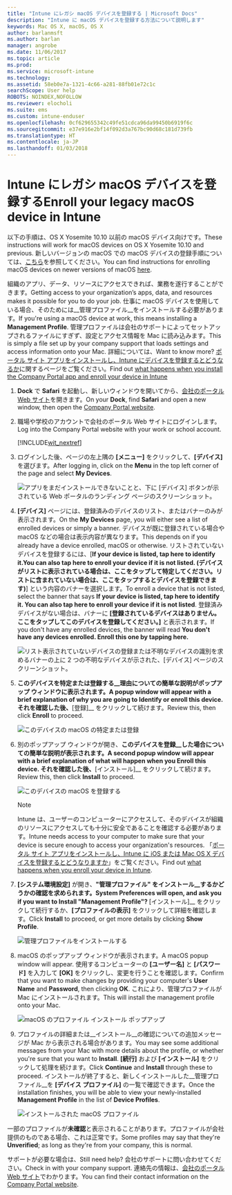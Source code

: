 ```yaml
---
title: "Intune にレガシ macOS デバイスを登録する | Microsoft Docs"
description: "Intune に macOS デバイスを登録する方法について説明します"
keywords: Mac OS X, macOS, OS X
author: barlanmsft
ms.author: barlan
manager: angrobe
ms.date: 11/06/2017
ms.topic: article
ms.prod: 
ms.service: microsoft-intune
ms.technology: 
ms.assetid: 58eb0e7a-1321-4c66-a281-88fb01e72c1c
searchScope: User help
ROBOTS: NOINDEX,NOFOLLOW
ms.reviewer: elocholi
ms.suite: ems
ms.custom: intune-enduser
ms.openlocfilehash: 0cf629655342c49fe51cdca96da99450b6919f6c
ms.sourcegitcommit: e37e916e2bf14f092d3a767bc90d68c181d739fb
ms.translationtype: HT
ms.contentlocale: ja-JP
ms.lasthandoff: 01/03/2018
---
```

# <a name="enroll-your-legacy-macos-device-in-intune"></a><span data-ttu-id="a5fcc-104">Intune にレガシ macOS デバイスを登録する</span><span class="sxs-lookup"><span data-stu-id="a5fcc-104">Enroll your legacy macOS device in Intune</span></span>

<span data-ttu-id="a5fcc-105">以下の手順は、OS X Yosemite 10.10 以前の macOS デバイス向けです。</span><span class="sxs-lookup"><span data-stu-id="a5fcc-105">These instructions will work for macOS devices on OS X Yosemite 10.10 and previous.</span></span> <span data-ttu-id="a5fcc-106">新しいバージョンの macOS での macOS デバイスの登録手順については、[こちら](enroll-your-device-in-intune-macos-cp.md)を参照してください。</span><span class="sxs-lookup"><span data-stu-id="a5fcc-106">You can find instructions for enrolling macOS devices on newer versions of macOS [here](enroll-your-device-in-intune-macos-cp.md).</span></span>

<span data-ttu-id="a5fcc-107">組織のアプリ、データ、リソースにアクセスできれば、業務を遂行することができます。</span><span class="sxs-lookup"><span data-stu-id="a5fcc-107">Getting access to your organization’s apps, data, and resources makes it possible for you to do your job.</span></span> <span data-ttu-id="a5fcc-108">仕事に macOS デバイスを使用している場合、そのためには__管理プロファイル__をインストールする必要があります。</span><span class="sxs-lookup"><span data-stu-id="a5fcc-108">If you're using a macOS device at work, this means installing a __Management Profile__.</span></span> <span data-ttu-id="a5fcc-109">管理プロファイルは会社のサポートによってセットアップされるファイルにすぎず、設定とアクセス情報を Mac に読み込みます。</span><span class="sxs-lookup"><span data-stu-id="a5fcc-109">This is simply a file set up by your company support that loads settings and access information onto your Mac.</span></span> <span data-ttu-id="a5fcc-110">詳細については、</span><span class="sxs-lookup"><span data-stu-id="a5fcc-110">Want to know more?</span></span> <span data-ttu-id="a5fcc-111">[ポータル サイト アプリをインストールし、Intune にデバイスを登録するとどうなるか](what-happens-if-you-install-the-company-portal-app-and-enroll-your-device-in-intune-ios.md)に関するページをご覧ください。</span><span class="sxs-lookup"><span data-stu-id="a5fcc-111">Find out [what happens when you install the Company Portal app and enroll your device in Intune](what-happens-if-you-install-the-company-portal-app-and-enroll-your-device-in-intune-ios.md)</span></span>

1. <span data-ttu-id="a5fcc-112">__Dock__ で __Safari__ を起動し、新しいウィンドウを開いてから、[会社のポータル Web サイト](https://portal.manage.microsoft.com#HelpDeskDialog)を開きます。</span><span class="sxs-lookup"><span data-stu-id="a5fcc-112">On your __Dock__, find __Safari__ and open a new window, then open the [Company Portal website](https://portal.manage.microsoft.com#HelpDeskDialog).</span></span>
2. <span data-ttu-id="a5fcc-113">職場や学校のアカウントで会社のポータル Web サイトにログインします。</span><span class="sxs-lookup"><span data-stu-id="a5fcc-113">Log into the Company Portal website with your work or school account.</span></span>

   [!INCLUDE[wit_nextref](includes/end-user-password-guidance.md)]

3. <span data-ttu-id="a5fcc-114">ログインした後、ページの左上隅の **[メニュー]** をクリックして、**[デバイス]** を選びます。</span><span class="sxs-lookup"><span data-stu-id="a5fcc-114">After logging in, click on the **Menu** in the top left corner of the page and select **My Devices**.</span></span>

   ![アプリをまだインストールできないことと、下に [デバイス] ボタンが示されている Web ポータルのランディング ページのスクリーンショット。](./media/macOS_enroll_001_landing_page.png)

4. <span data-ttu-id="a5fcc-116">__[デバイス]__ ページには、登録済みのデバイスのリスト、またはバナーのみが表示されます。</span><span class="sxs-lookup"><span data-stu-id="a5fcc-116">On the __My Devices__ page, you will either see a list of enrolled devices or simply a banner.</span></span> <span data-ttu-id="a5fcc-117">デバイスが既に登録されている場合や macOS などの場合は表示内容が異なります。</span><span class="sxs-lookup"><span data-stu-id="a5fcc-117">This depends on if you already have a device enrolled, macOS or otherwise.</span></span> <span data-ttu-id="a5fcc-118">リストされていないデバイスを登録するには、[__If your device is listed, tap here to identify it.You can also tap here to enroll your device if it is not listed. (デバイスがリストに表示されている場合は、ここをタップして特定してください。リストに含まれていない場合は、ここをタップするとデバイスを登録できます)__] という内容のバナーを選択します。</span><span class="sxs-lookup"><span data-stu-id="a5fcc-118">To enroll a device that is not listed, select the banner that says __If your device is listed, tap here to identify it. You can also tap here to enroll your device if it is not listed__.</span></span> <span data-ttu-id="a5fcc-119">登録済みデバイスがない場合は、バナーに **[登録されているデバイスはありません。ここをタップしてこのデバイスを登録してください。]** と表示されます。</span><span class="sxs-lookup"><span data-stu-id="a5fcc-119">If you don't have any enrolled devices, the banner will read **You don't have any devices enrolled. Enroll this one by tapping here.**</span></span>

   ![リスト表示されていないデバイスの登録または不明なデバイスの識別を求めるバナーの上に 2 つの不明なデバイスが示された、[デバイス] ページのスクリーンショット。](./media/macOS_enroll_002_tap_here_banner.png)

5. <span data-ttu-id="a5fcc-121">__このデバイスを特定または登録する__理由についての簡単な説明がポップアップ ウィンドウに表示されます。</span><span class="sxs-lookup"><span data-stu-id="a5fcc-121">A popup window will appear with a brief explanation of why you are going to __Identify or enroll this device__.</span></span> <span data-ttu-id="a5fcc-122">それを確認した後、__[登録]__ をクリックして続けます。</span><span class="sxs-lookup"><span data-stu-id="a5fcc-122">Review this, then click __Enroll__ to proceed.</span></span>

   ![このデバイスの macOS の特定または登録](./media/macOS_enroll_003_IDenroll_popup.png)

6. <span data-ttu-id="a5fcc-124">別のポップアップ ウィンドウが開き、__このデバイスを登録__した場合についての簡単な説明が表示されます。</span><span class="sxs-lookup"><span data-stu-id="a5fcc-124">A second popup window will appear with a brief explanation of what will happen when you __Enroll this device__.</span></span> <span data-ttu-id="a5fcc-125">それを確認した後、__[インストール]__ をクリックして続けます。</span><span class="sxs-lookup"><span data-stu-id="a5fcc-125">Review this, then click __Install__ to proceed.</span></span>

   ![このデバイスの macOS を登録する](./media/macOS_enroll_004_enroll_popup.png)

   > [!NOTE]
   > <span data-ttu-id="a5fcc-127">Intune は、ユーザーのコンピューターにアクセスして、そのデバイスが組織のリソースにアクセスしても十分に安全であることを確認する必要があります。</span><span class="sxs-lookup"><span data-stu-id="a5fcc-127">Intune needs access to your computer to make sure that your device is secure enough to access your organization's resources.</span></span> <span data-ttu-id="a5fcc-128">「[ポータル サイト アプリをインストールし、Intune に iOS または Mac OS X デバイスを登録するとどうなりますか](what-happens-if-you-install-the-Company-Portal-app-and-enroll-your-device-in-intune-ios.md)」をご覧ください。</span><span class="sxs-lookup"><span data-stu-id="a5fcc-128">Find out [what happens when you enroll your device in Intune](what-happens-if-you-install-the-Company-Portal-app-and-enroll-your-device-in-intune-ios.md).</span></span>

7. <span data-ttu-id="a5fcc-129">__[システム環境設定]__ が開き、__"管理プロファイル" をインストール__するかどうかの確認を求められます。</span><span class="sxs-lookup"><span data-stu-id="a5fcc-129">__System Preferences__ will open, and ask you if you want to __Install "Management Profile"?__</span></span> <span data-ttu-id="a5fcc-130">__[インストール]__ をクリックして続行するか、__[プロファイルの表示]__ をクリックして詳細を確認します。</span><span class="sxs-lookup"><span data-stu-id="a5fcc-130">Click __Install__ to proceed, or get more details by clicking __Show Profile__.</span></span>

   ![管理プロファイルをインストールする](./media/macOS_enroll_005_sysprefs_mgmt_profile.png)

8. <span data-ttu-id="a5fcc-132">macOS のポップアップ ウィンドウが表示されます。</span><span class="sxs-lookup"><span data-stu-id="a5fcc-132">A macOS popup window will appear.</span></span> <span data-ttu-id="a5fcc-133">使用するコンピューターの __[ユーザー名]__ と __[パスワード]__ を入力して __[OK]__ をクリックし、変更を行うことを確認します。</span><span class="sxs-lookup"><span data-stu-id="a5fcc-133">Confirm that you want to make changes by providing your computer's __User Name__ and __Password__, then clicking __OK__.</span></span> <span data-ttu-id="a5fcc-134">これにより、管理プロファイルが Mac にインストールされます。</span><span class="sxs-lookup"><span data-stu-id="a5fcc-134">This will install the management profile onto your Mac.</span></span>

   ![macOS のプロファイル インストール ポップアップ](./media/macOS_enroll_006_sysprefs_admin_login.png)

9. <span data-ttu-id="a5fcc-136">プロファイルの詳細または__インストール__の確認についての追加メッセージが Mac から表示される場合があります。</span><span class="sxs-lookup"><span data-stu-id="a5fcc-136">You may see some additional messages from your Mac with more details about the profile, or whether you're sure that you want to __Install__.</span></span> <span data-ttu-id="a5fcc-137">__[続行]__ および __[インストール]__ をクリックして処理を続けます。</span><span class="sxs-lookup"><span data-stu-id="a5fcc-137">Click __Continue__ and __Install__ through these to proceed.</span></span> <span data-ttu-id="a5fcc-138">インストールが終了すると、新しくインストールした__管理プロファイル__を __[デバイス プロファイル]__ の一覧で確認できます。</span><span class="sxs-lookup"><span data-stu-id="a5fcc-138">Once the installation finishes, you will be able to view your newly-installed __Management Profile__ in the list of __Device Profiles__.</span></span>

   ![インストールされた macOS プロファイル](./media/macOS_enroll_007_sysprefs_installed_profile.png)

<span data-ttu-id="a5fcc-140">一部のプロファイルが**未確認**と表示されることがあります。プロファイルが会社提供のものである場合、これは正常です。</span><span class="sxs-lookup"><span data-stu-id="a5fcc-140">Some profiles may say that they're **Unverified**; as long as they're from your company, this is normal.</span></span>

<span data-ttu-id="a5fcc-141">サポートが必要な場合は、</span><span class="sxs-lookup"><span data-stu-id="a5fcc-141">Still need help?</span></span> <span data-ttu-id="a5fcc-142">会社のサポートに問い合わせてください。</span><span class="sxs-lookup"><span data-stu-id="a5fcc-142">Check in with your company support.</span></span> <span data-ttu-id="a5fcc-143">連絡先の情報は、[会社のポータル Web サイト](https://portal.manage.microsoft.com#HelpDeskDialog)でわかります。</span><span class="sxs-lookup"><span data-stu-id="a5fcc-143">You can find their contact information on the [Company Portal website](https://portal.manage.microsoft.com#HelpDeskDialog).</span></span>
